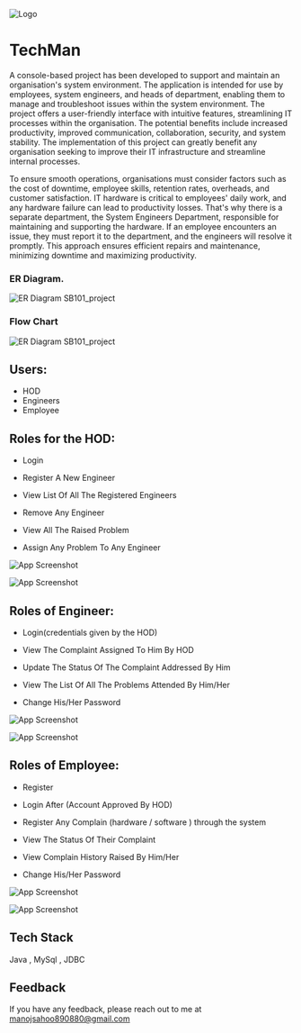 
![Logo](https://images.creativemarket.com/0.1.0/ps/163371/580/386/m1/fpnw/wm0/tech-technology-man-men-boy-head-logo-brand-mark-02-.jpg?1611079042&s=aef91a091917d70f9628448993de67eb)

# TechMan

A console-based project has been developed to support and maintain an organisation's system environment. The application is intended for use by employees, system engineers, and heads of department, enabling them to manage and troubleshoot issues within the system environment. The project offers a user-friendly interface with intuitive features, streamlining IT processes within the organisation. The potential benefits include increased productivity, improved communication, collaboration, security, and system stability. The implementation of this project can greatly benefit any organisation seeking to improve their IT infrastructure and streamline internal processes.


To ensure smooth operations, organisations must consider factors such as the cost of downtime, employee skills, retention rates, overheads, and customer satisfaction. IT hardware is critical to employees' daily work, and any hardware failure can lead to productivity losses. That's why there is a separate department, the System Engineers Department, responsible for maintaining and supporting the hardware. If an employee encounters an issue, they must report it to the department, and the engineers will resolve it promptly. This approach ensures efficient repairs and maintenance, minimizing downtime and maximizing productivity.



### ER Diagram.

![ER Diagram SB101_project](https://lh3.googleusercontent.com/HfgKQwMuhX_tyN-tdqRcIfR9gcZbqsZNwgmAU4jG_EVnqTeBd5ToOx94dFRQ2zxrnXh9j6nuburfwYaX9PHS8vfZYFMA3jt9x0aLni2VlcImrVTbBc-De8xRg0VR1hm7zoAfm2IidhdyN0M-hj6R2Uo0T6DsdLa6HcLdQHxcfenlxvuMlkcvBUKiOufjscT_STz_3VFQ6EN9BaQOyZjeZRTQZgl9uIjaSVv9uV-L_vbcBaIsLHhPndAraYjXxTXcxgwF01dE7kr85Tl60OLzPwJVh3I1_VMSVIWZIUIpQxNKgki2peeh5MByhEGRtZcl2ki7RUL4jBM9V07rR3_BJ4jC1ItlPkyNwADJZE27cWY-yYr2Fdf7ja4CjhDF-Y7irWozRuwMzq46V0dKkBxAwC-Z92M690S9Iun0I_Dt4AGhzzpMdSlsPAo0Ba9Ot7IGlNmih16Q2JuIuq7SpvsjOiH1swoL7U6wtn9cClGRPQGgS45gcnuqz2A-OqoJgnGSZQS3ktjZI5zs_Rxbp6q4VA322jdSpr3n0GXsO9BQxGhURgW8bQdO8jD6_Zq2HFdRuXEPeL6nekGufO9iLViD133v6-iyNH_yM34YhuVPblnIjzey_IOGcdYrM-GjCD-v9bIud82fIPGmcV0pt0ilPkNt63cQXeRrpeZJPwQ3HeuyXO1a5UyMEODFuyE4lBVbWmjgfZDV4_y7J1ra_FrbWuFiZfKh1DhIujH0HsTVZfBu3xWeghXKft6EJxPnadXST14eyw0vnbUkN3zZYA_FZK9vvf773UVwk1xtQE0DCcxZMAido040tXdiUB7vzpBf50k2mjM2HFBgSNUeoW7y78Mv8dhRF_TAWLQMDh8jWLOU01IXHppitJrEqGuqiq0Ng9zL8wWGiykSu6otki5GM77VcnrF8v-ie3qmTbk=w1032-h617-s-no?authuser=0)

### Flow Chart
![ER Diagram SB101_project](https://lh3.googleusercontent.com/TETDURzePuEhTb6EGnwRBldRzrqqQ8kc0jDZrQsZr66ZzVciKrMg8nnnDg6vKX2LrPOIXCbJat3MJcHEhSkZopdx2j5-9Mun6hSDApiuO0kGRI_6Trku9OX7HKEpBjUKnR-L12Q9GjD0ysrVW9UHugETXl3uRkIhHsA2DX83duI1aI5JUPLhk9l80YAjqelW2u-M7UP5MGnHj8A8sZNJhT887cc1qtJ1dQvkFlNUmRXUFIguDaVvVW6IlyCaP086hkaFTsWEB5LY0ZF4SEl9-FtZDOSD7Vnk1NLV6WVvhPq2p-d0oU0PS9oLJQ-ebKiE0nuYGSfsJ2HlhLACThVBVC5cK0MTpsAfDHzhUlWO9rM4wdhecXn8P29bDNQpW36xfKLfLX2hIkmOsK_3JitIgNT-rtIXD5DyXm0zfQJ5DB6Hy3WrxDHQ1cvaA_UAdR0eSzLyJ4BYBAvj2Euu0jCHNDEHYxRSV-GP9Gg9aWpyl7q78AcF6M6Rqe2CVQJk3NaHVCPCk_sg5h1ZvaXvs0mdQr8yfITGpyKfAP0wFWcrVI3yRhmZyp10P9Su9tjetmMbULLXdcVBUJg7-CzEyk3CYtPs7D2lCs9q7xc20hftFdIfu5L55XoCbDCz2c70GdZGby8xfa3X42TKsvvcmk2ofQefZNhASchngHeNDpFu1Irb63NI_5kTXWM2BEH8bGcWZnWGnaj0f_vFp7VAPcwaSqHu-AsVc6ThhrEdh66kjqTALylgeePl0LuUH36TTh9G55JVwGevcVGUb5h8W-jtr0tkftYA68t_fxdWHcKcT2vYuMY9icmFyVVYAq41XwtilMZpVAs2-1odK9k23lQtOyaYNPgnVKIxeMK8xBcLSbBsbxAv6TsIYi9L1Wa8Cjc9gz5t3_fzrDVe88Sho2jP1def1ADO1GKiloA0ZIU=w515-h617-s-no?authuser=0)


## Users:

- HOD
- Engineers
- Employee

## Roles for the HOD:

- Login

- Register A New Engineer

- View List Of All The Registered Engineers

- Remove Any Engineer

- View All The Raised Problem

- Assign Any Problem To Any Engineer

![App Screenshot](https://via.placeholder.com/468x300?text=App+Screenshot+Here)

![App Screenshot](https://via.placeholder.com/468x300?text=App+Screenshot+Here)

## Roles of Engineer:
- Login(credentials given by the HOD)

- View The Complaint Assigned To Him By HOD

- Update The Status Of The Complaint Addressed By Him

- View The List Of All The Problems Attended By Him/Her

- Change His/Her Password

![App Screenshot](https://via.placeholder.com/468x300?text=App+Screenshot+Here)

![App Screenshot](https://via.placeholder.com/468x300?text=App+Screenshot+Here)

## Roles of Employee:
- Register

- Login After (Account Approved By HOD)

- Register Any Complain (hardware / software ) through the system

- View The Status Of Their Complaint

- View Complain History Raised By Him/Her

- Change His/Her Password

![App Screenshot](https://via.placeholder.com/468x300?text=App+Screenshot+Here)

![App Screenshot](https://via.placeholder.com/468x300?text=App+Screenshot+Here)
## Tech Stack

Java , MySql , JDBC




## Feedback

If you have any feedback, please reach out to me at manojsahoo890880@gmail.com

